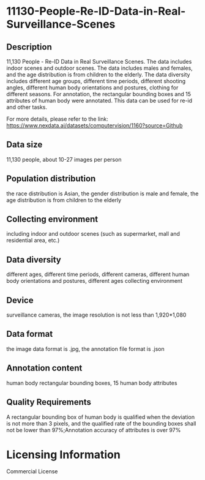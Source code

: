 # 11130-People-Re-ID-Data-in-Real-Surveillance-Scenes


## Description
11,130 People - Re-ID Data in Real Surveillance Scenes. The data includes indoor scenes and outdoor scenes. The data includes males and females, and the age distribution is from children to the elderly. The data diversity includes different age groups, different time periods, different shooting angles, different human body orientations and postures, clothing for different seasons. For annotation, the rectangular bounding boxes and 15 attributes of human body were annotated. This data can be used for re-id and other tasks.

For more details, please refer to the link: https://www.nexdata.ai/datasets/computervision/1160?source=Github


## Data size
11,130 people, about 10-27 images per person

## Population distribution
the race distribution is Asian, the gender distribution is male and female, the age distribution is from children to the elderly

## Collecting environment
including indoor and outdoor scenes (such as supermarket, mall and residential area, etc.)

## Data diversity
different ages, different time periods, different cameras, different human body orientations and postures, different ages collecting environment

## Device
surveillance cameras, the image resolution is not less than 1,920*1,080

## Data format
the image data format is .jpg, the annotation file format is .json

## Annotation content
human body rectangular bounding boxes, 15 human body attributes

## Quality Requirements
A rectangular bounding box of human body is qualified when the deviation is not more than 3 pixels, and the qualified rate of the bounding boxes shall not be lower than 97%;Annotation accuracy of attributes is over 97%

# Licensing Information
Commercial License
